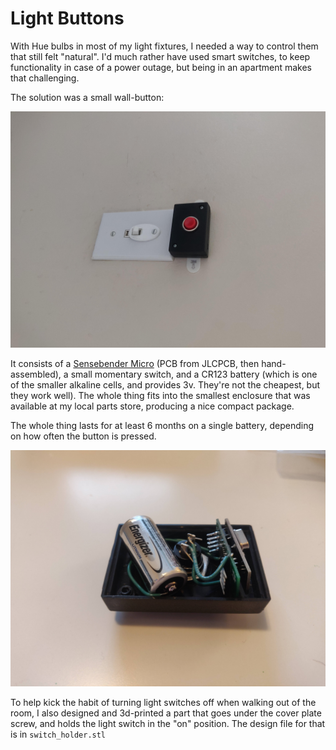 Light Buttons
===

With Hue bulbs in most of my light fixtures, I needed a way to control them that still felt "natural". I'd much rather have used smart switches, to keep functionality in case of a power outage, but being in an apartment makes that challenging.

The solution was a small wall-button:

![wall button](./onwall.png)

It consists of a [Sensebender Micro](https://www.mysensors.org/hardware/micro) (PCB from JLCPCB, then hand-assembled), a small momentary switch, and a CR123 battery (which is one of the smaller alkaline cells, and provides 3v. They're not the cheapest, but they work well). The whole thing fits into the smallest enclosure that was available at my local parts store, producing a nice compact package.

The whole thing lasts for at least 6 months on a single battery, depending on how often the button is pressed.

![wall button inside](./internals.png)

To help kick the habit of turning light switches off when walking out of the room, I also designed and 3d-printed a part that goes under the cover plate screw, and holds the light switch in the "on" position. The design file for that is in `switch_holder.stl`

